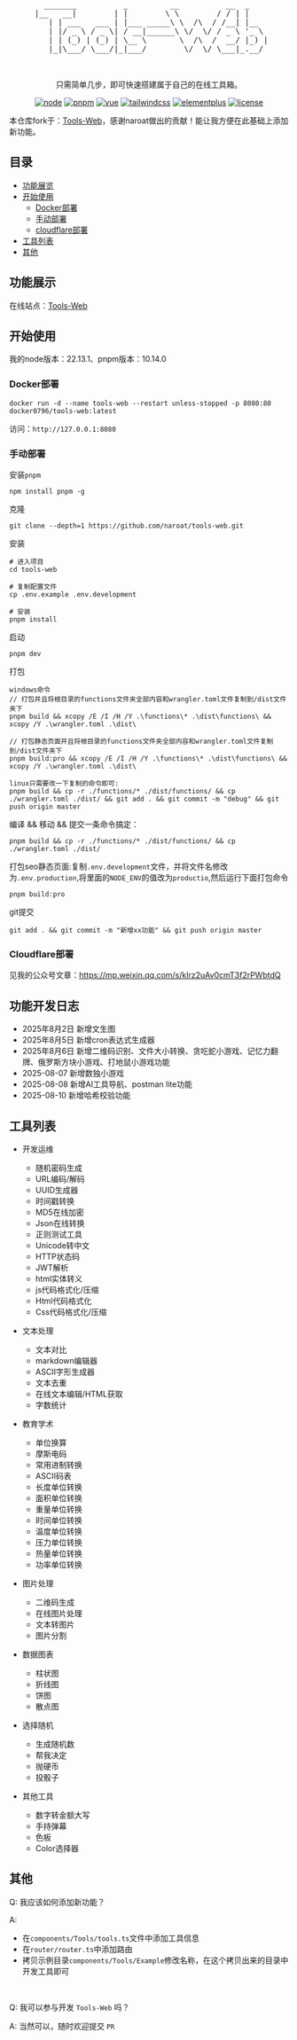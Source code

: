 <div align="center">
  <pre>
    _______          _         __          __  _     
 |__   __|        | |        \ \        / / | |    
    | | ___   ___ | |___ _____\ \  /\  / /__| |__  
    | |/ _ \ / _ \| / __|______\ \/  \/ / _ \ '_ \ 
    | | (_) | (_) | \__ \       \  /\  /  __/ |_) |
    |_|\___/ \___/|_|___/        \/  \/ \___|_.__/ 
                                                                                                 
  </pre>
  <p> 只需简单几步，即可快速搭建属于自己的在线工具箱。</p> 

[![node](https://img.shields.io/badge/any_text-22.13.1-red?label=node)](node)
[![pnpm](https://img.shields.io/badge/any_text-10.14.0-white?label=pnpm)](pnpm)
[![vue](https://img.shields.io/badge/any_text-3.3.10-origin?label=vue)](vue)
[![tailwindcss](https://img.shields.io/badge/any_text-3.3.5-yellow?label=tailwindcss)](tailwindcss)
[![elementplus](https://img.shields.io/badge/any_text-2.7-blue?label=element-plus)](elementplus)
[![license](https://img.shields.io/github/license/naroat/tools-web)](LICENSE)

</div>

本仓库fork于：<a href="https://github.com/naroat/tools-web" target="_blank">Tools-Web</a>，感谢naroat做出的贡献！能让我方便在此基础上添加新功能。

## 目录

- [功能展览](#功能展览)
- [开始使用](#开始使用)
  - [Docker部署](#Docker部署)
  - [手动部署](#手动部署)
  - [cloudflare部署](#Cloudflare部署)
- [工具列表](#工具列表)
- [其他](#其他)

## 功能展示

在线站点：<a href="https://tool.fologde.com/" target="_blank">Tools-Web</a>

## 开始使用

我的node版本：22.13.1、pnpm版本：10.14.0



### Docker部署

```
docker run -d --name tools-web --restart unless-stopped -p 8080:80 docker0796/tools-web:latest
```

访问：`http://127.0.0.1:8080`


### 手动部署

安装`pnpm`
```
npm install pnpm -g
```

克隆
```
git clone --depth=1 https://github.com/naroat/tools-web.git
```

安装
```
# 进入项目
cd tools-web

# 复制配置文件
cp .env.example .env.development

# 安装
pnpm install
```

启动
```
pnpm dev
```

打包
```
windows命令
// 打包并且将根目录的functions文件夹全部内容和wrangler.toml文件复制到/dist文件夹下
pnpm build && xcopy /E /I /H /Y .\functions\* .\dist\functions\ && xcopy /Y .\wrangler.toml .\dist\

// 打包静态页面并且将根目录的functions文件夹全部内容和wrangler.toml文件复制到/dist文件夹下
pnpm build:pro && xcopy /E /I /H /Y .\functions\* .\dist\functions\ && xcopy /Y .\wrangler.toml .\dist\

linux只需要改一下复制的命令即可:
pnpm build && cp -r ./functions/* ./dist/functions/ && cp ./wrangler.toml ./dist/ && git add . && git commit -m "debug" && git push origin master

```

编译 && 移动 && 提交一条命令搞定：
```
pnpm build && cp -r ./functions/* ./dist/functions/ && cp ./wrangler.toml ./dist/ 
```

打包seo静态页面:复制`.env.development`文件，并将文件名修改为`.env.production`,将里面的`NODE_ENV`的值改为`productio`,然后运行下面打包命令
```
pnpm build:pro
```

git提交
```
git add . && git commit -m "新增xx功能" && git push origin master
```

### Cloudflare部署

见我的公众号文章：https://mp.weixin.qq.com/s/kIrz2uAv0cmT3f2rPWbtdQ

## 功能开发日志
- 2025年8月2日 新增文生图
- 2025年8月5日 新增cron表达式生成器
- 2025年8月6日 新增二维码识别、文件大小转换、贪吃蛇小游戏、记忆力翻牌、俄罗斯方块小游戏、打地鼠小游戏功能
- 2025-08-07 新增数独小游戏
- 2025-08-08 新增AI工具导航、postman lite功能
- 2025-08-10 新增哈希校验功能

## 工具列表

- 开发运维
  - 随机密码生成
  - URL编码/解码
  - UUID生成器
  - 时间戳转换
  - MD5在线加密
  - Json在线转换
  - 正则测试工具
  - Unicode转中文
  - HTTP状态码
  - JWT解析
  - html实体转义
  - js代码格式化/压缩
  - Html代码格式化
  - Css代码格式化/压缩

- 文本处理
  - 文本对比
  - markdown编辑器
  - ASCII字形生成器
  - 文本去重
  - 在线文本编辑/HTML获取
  - 字数统计

- 教育学术
  - 单位换算
  - 摩斯电码
  - 常用进制转换
  - ASCII码表
  - 长度单位转换
  - 面积单位转换
  - 重量单位转换
  - 时间单位转换
  - 温度单位转换
  - 压力单位转换
  - 热量单位转换
  - 功率单位转换

- 图片处理
  - 二维码生成
  - 在线图片处理
  - 文本转图片
  - 图片分割

- 数据图表
  - 柱状图
  - 折线图
  - 饼图
  - 散点图

- 选择随机
  - 生成随机数
  - 帮我决定
  - 抛硬币
  - 投骰子

- 其他工具
  - 数字转金额大写
  - 手持弹幕
  - 色板
  - Color选择器

## 其他

Q: 我应该如何添加新功能？

A: 
  - 在`components/Tools/tools.ts`文件中添加工具信息
  - 在`router/router.ts`中添加路由
  - 拷贝示例目录`components/Tools/Example`修改名称，在这个拷贝出来的目录中开发工具即可

<br/>

Q: 我可以参与开发 `Tools-Web` 吗？

A: 当然可以，随时欢迎提交 `PR`


  